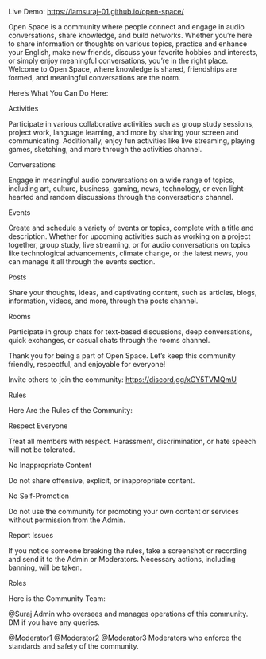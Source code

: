 Live Demo: https://iamsuraj-01.github.io/open-space/

Open Space is a community where people connect and engage in audio conversations, share knowledge, and build networks. Whether you’re here to share information or thoughts on various topics, practice and enhance your English, make new friends, discuss your favorite hobbies and interests, or simply enjoy meaningful conversations, you’re in the right place. Welcome to Open Space, where knowledge is shared, friendships are formed, and meaningful conversations are the norm.

Here’s What You Can Do Here:

Activities

Participate in various collaborative activities such as group study sessions, project work, language learning, and more by sharing your screen and communicating. Additionally, enjoy fun activities like live streaming, playing games, sketching, and more through the activities channel.

Conversations

Engage in meaningful audio conversations on a wide range of topics, including art, culture, business, gaming, news, technology, or even light-hearted and random discussions through the conversations channel.

Events

Create and schedule a variety of events or topics, complete with a title and description. Whether for upcoming activities such as working on a project together, group study, live streaming, or for audio conversations on topics like technological advancements, climate change, or the latest news, you can manage it all through the events section.

Posts

Share your thoughts, ideas, and captivating content, such as articles, blogs, information, videos, and more, through the posts channel.

Rooms

Participate in group chats for text-based discussions, deep conversations, quick exchanges, or casual chats through the rooms channel.

Thank you for being a part of Open Space. Let’s keep this community friendly, respectful, and enjoyable for everyone!

Invite others to join the community: https://discord.gg/xGY5TVMQmU

Rules

Here Are the Rules of the Community:

Respect Everyone

Treat all members with respect. Harassment, discrimination, or hate speech will not be tolerated.

No Inappropriate Content

Do not share offensive, explicit, or inappropriate content.

No Self-Promotion

Do not use the community for promoting your own content or services without permission from the Admin.

Report Issues

If you notice someone breaking the rules, take a screenshot or recording and send it to the Admin or Moderators. Necessary actions, including banning, will be taken.

Roles

Here is the Community Team:

@Suraj
Admin who oversees and manages operations of this community. DM if you have any queries.
 
@Moderator1 @Moderator2 @Moderator3
Moderators who enforce the standards and safety of the community.

